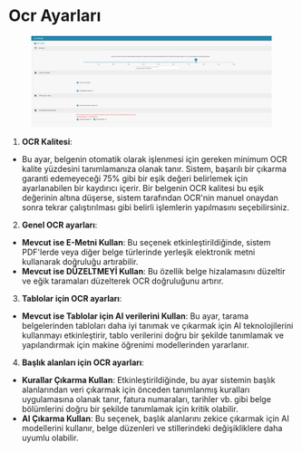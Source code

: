 # Ocr Ayarları

<figure><img src="../../../.gitbook/assets/Bildschirmfoto 2024-05-08 um 11.01.00.png" alt=""><figcaption></figcaption></figure>

1. **OCR Kalitesi**:
* Bu ayar, belgenin otomatik olarak işlenmesi için gereken minimum OCR kalite yüzdesini tanımlamanıza olanak tanır. Sistem, başarılı bir çıkarma garanti edemeyeceği 75% gibi bir eşik değeri belirlemek için ayarlanabilen bir kaydırıcı içerir. Bir belgenin OCR kalitesi bu eşik değerinin altına düşerse, sistem tarafından OCR'nin manuel onaydan sonra tekrar çalıştırılması gibi belirli işlemlerin yapılmasını seçebilirsiniz.
2. **Genel OCR ayarları**:
* **Mevcut ise E-Metni Kullan**: Bu seçenek etkinleştirildiğinde, sistem PDF'lerde veya diğer belge türlerinde yerleşik elektronik metni kullanarak doğruluğu artırabilir.
* **Mevcut ise DÜZELTMEYİ Kullan**: Bu özellik belge hizalamasını düzeltir ve eğik taramaları düzelterek OCR doğruluğunu artırır.
3. **Tablolar için OCR ayarları**:
* **Mevcut ise Tablolar için AI verilerini Kullan**: Bu ayar, tarama belgelerinden tabloları daha iyi tanımak ve çıkarmak için AI teknolojilerini kullanmayı etkinleştirir, tablo verilerini doğru bir şekilde tanımlamak ve yapılandırmak için makine öğrenimi modellerinden yararlanır.
4. **Başlık alanları için OCR ayarları**:
* **Kurallar Çıkarma Kullan**: Etkinleştirildiğinde, bu ayar sistemin başlık alanlarından veri çıkarmak için önceden tanımlanmış kuralları uygulamasına olanak tanır, fatura numaraları, tarihler vb. gibi belge bölümlerini doğru bir şekilde tanımlamak için kritik olabilir.
* **AI Çıkarma Kullan**: Bu seçenek, başlık alanlarını zekice çıkarmak için AI modellerini kullanır, belge düzenleri ve stillerindeki değişikliklere daha uyumlu olabilir.
